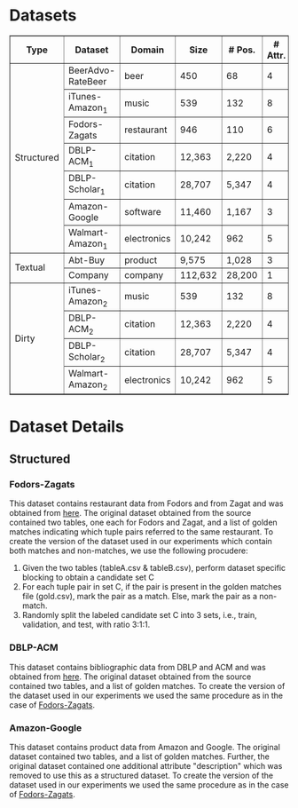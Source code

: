 # Datasets

<table border=1>
  <thead>
    <tr>
      <th>Type</th>
      <th>Dataset</th>
      <th>Domain</th>
      <th>Size</th>
      <th># Pos.</th>
      <th># Attr.</th>
      <th>Browse</th>
      <th>Download</th>
      <th>Details</th>
    </tr>
  </thead>
  <tbody>
    <tr>
      <td rowspan=7> Structured</td>
      <td>BeerAdvo-RateBeer</td>
      <td>beer</td>
      <td>450</td>
      <td>68</td>
      <td>4</td>
      <td><a href="http://pages.cs.wisc.edu/~anhai/data1/deepmatcher_data/Structured/Beer/exp_data/">Browse</a></td>
      <td><a href="http://pages.cs.wisc.edu/~anhai/data1/deepmatcher_data/Structured/Beer/exp_data.zip">Download</a></td>
      <td>Details</td>
    </tr>
    <tr>
      <td>iTunes-Amazon<sub>1</sub></td>
      <td>music</td>
      <td>539</td>
      <td>132</td>
      <td>8</td>
      <td><a href="http://pages.cs.wisc.edu/~anhai/data1/deepmatcher_data/Structured/iTunes-Amazon/exp_data/">Browse</a></td>
      <td><a href="http://pages.cs.wisc.edu/~anhai/data1/deepmatcher_data/Structured/iTunes-Amazon/exp_data.zip">Download</a></td>
      <td>Details</td>
    </tr>
    <tr>
      <td>Fodors-Zagats</td>
      <td>restaurant</td>
      <td>946</td>
      <td>110</td>
      <td>6</td>
      <td><a href="http://pages.cs.wisc.edu/~anhai/data1/deepmatcher_data/Structured/Fodors-Zagat/exp_data/">Browse</a></td>
      <td><a href="http://pages.cs.wisc.edu/~anhai/data1/deepmatcher_data/Structured/Fodors-Zagat/exp_data.zip">Download</a></td>
      <td>Details</td>
    </tr>
    <tr>
      <td>DBLP-ACM<sub>1</sub></td>
      <td>citation</td>
      <td>12,363</td>
      <td>2,220</td>
      <td>4</td>
      <td><a href="http://pages.cs.wisc.edu/~anhai/data1/deepmatcher_data/Structured/DBLP-ACM/exp_data/">Browse</a></td>
      <td><a href="http://pages.cs.wisc.edu/~anhai/data1/deepmatcher_data/Structured/DBLP-ACM/exp_data.zip">Download</a></td>
      <td>Details</td>
    </tr>
    <tr>
      <td>DBLP-Scholar<sub>1</sub></td>
      <td>citation</td>
      <td>28,707</td>
      <td>5,347</td>
      <td>4</td>
      <td><a href="http://pages.cs.wisc.edu/~anhai/data1/deepmatcher_data/Structured/DBLP-Scholar/exp_data/">Browse</a></td>
      <td><a href="http://pages.cs.wisc.edu/~anhai/data1/deepmatcher_data/Structured/DBLP-Scholar/exp_data.zip">Download</a></td>
      <td>Details</td>
    </tr>
    <tr>
      <td>Amazon-Google</td>
      <td>software</td>
      <td>11,460</td>
      <td>1,167</td>
      <td>3</td>
      <td><a href="http://pages.cs.wisc.edu/~anhai/data1/deepmatcher_data/Structured/Amazon-Google/exp_data/">Browse</a></td>
      <td><a href="http://pages.cs.wisc.edu/~anhai/data1/deepmatcher_data/Structured/Amazon-Google/exp_data.zip">Download</a></td>
      <td>Details</td>
    </tr>
    <tr>
      <td>Walmart-Amazon<sub>1</sub></td>
      <td>electronics</td>
      <td>10,242</td>
      <td>962</td>
      <td>5</td>
      <td><a href="http://pages.cs.wisc.edu/~anhai/data1/deepmatcher_data/Structured/Walmart-Amazon/exp_data/">Browse</a></td>
      <td><a href="http://pages.cs.wisc.edu/~anhai/data1/deepmatcher_data/Structured/Walmart-Amazon/exp_data.zip">Download</a></td>
      <td>Details</td>
    </tr>
    <tr>
      <td rowspan=2>Textual</td>
      <td>Abt-Buy</td>
      <td>product</td>
      <td>9,575</td>
      <td>1,028</td>
      <td>3</td>
      <td><a href="http://pages.cs.wisc.edu/~anhai/data1/deepmatcher_data/Textual/Abt-Buy/exp_data/">Browse</a></td>
      <td><a href="http://pages.cs.wisc.edu/~anhai/data1/deepmatcher_data/Textual/Abt-Buy/exp_data.zip">Download</a></td>
      <td>Details</td>
    </tr>
    <tr>
      <td>Company</td>
      <td>company</td>
      <td>112,632</td>
      <td>28,200</td>
      <td>1</td>
      <td>Browse</td>
      <td>Download</td>
      <td>Details</td>
    </tr>
    <tr>
      <td rowspan=4>Dirty</td>
      <td>iTunes-Amazon<sub>2</sub></td>
      <td>music</td>
      <td>539</td>
      <td>132</td>
      <td>8</td>
      <td><a href="http://pages.cs.wisc.edu/~anhai/data1/deepmatcher_data/Dirty/iTunes-Amazon/exp_data/">Browse</a></td>
      <td><a href="http://pages.cs.wisc.edu/~anhai/data1/deepmatcher_data/Dirty/iTunes-Amazon/exp_data.zip">Download</a></td>
      <td>Details</td>
    </tr>
    <tr>
      <td>DBLP-ACM<sub>2</sub></td>
      <td>citation</td>
      <td>12,363</td>
      <td>2,220</td>
      <td>4</td>
      <td><a href="http://pages.cs.wisc.edu/~anhai/data1/deepmatcher_data/Dirty/DBLP-ACM/exp_data/">Browse</a></td>
      <td><a href="http://pages.cs.wisc.edu/~anhai/data1/deepmatcher_data/Dirty/DBLP-ACM/exp_data.zip">Download</a></td>
      <td>Details</td>
    </tr>
    <tr>
      <td>DBLP-Scholar<sub>2</sub></td>
      <td>citation</td>
      <td>28,707</td>
      <td>5,347</td>
      <td>4</td>
      <td><a href="http://pages.cs.wisc.edu/~anhai/data1/deepmatcher_data/Dirty/DBLP-Scholar/exp_data/">Browse</a></td>
      <td><a href="http://pages.cs.wisc.edu/~anhai/data1/deepmatcher_data/Dirty/DBLP-Scholar/exp_data.zip">Download</a></td>
      <td>Details</td>
    </tr>
    <tr>
      <td>Walmart-Amazon<sub>2</sub></td>
      <td>electronics</td>
      <td>10,242</td>
      <td>962</td>
      <td>5</td>
      <td><a href="http://pages.cs.wisc.edu/~anhai/data1/deepmatcher_data/Dirty/Walmart-Amazon/exp_data/">Browse</a></td>
      <td><a href="http://pages.cs.wisc.edu/~anhai/data1/deepmatcher_data/Dirty/Walmart-Amazon/exp_data.zip">Download</a></td>
      <td>Details</td>
    </tr>
  </tbody>
</table>

# Dataset Details

## Structured

### Fodors-Zagats

This dataset contains restaurant data from Fodors and from Zagat and was obtained from [here](http://www.cs.utexas.edu/users/ml/riddle/data.html). The original dataset obtained from the source contained two tables, one each for Fodors and Zagat, and a list of golden matches indicating which tuple pairs referred to the same restaurant. To create the version of the dataset used in our experiments which contain both matches and non-matches, we use the following procudere:

1. Given the two tables (tableA.csv & tableB.csv), perform dataset specific blocking to obtain a candidate set C
2. For each tuple pair in set C, if the pair is present in the golden matches file (gold.csv), mark the pair as a match. Else, mark the pair as a non-match.
3. Randomly split the labeled candidate set C into 3 sets, i.e., train, validation, and test, with ratio 3:1:1.

### DBLP-ACM

This dataset contains bibliographic data from DBLP and ACM and was obtained from [here](https://dbs.uni-leipzig.de/en/research/projects/object_matching/fever/benchmark_datasets_for_entity_resolution). The original dataset obtained from the source contained two tables, and a list of golden matches. To create the version of the dataset used in our experiments we used the same procedure as in the case of [Fodors-Zagats](#Fodors-Zagats).

### Amazon-Google

This dataset contains product data from Amazon and Google. The original dataset contained two tables, and a list of golden matches. Further, the original dataset contained one additional attribute "description" which was removed to use this as a structured dataset. To create the version of the dataset used in our experiments we used the same procedure as in the case of [Fodors-Zagats](#Fodors-Zagats).



